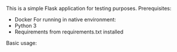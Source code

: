 This is a simple Flask application for testing purposes. 
Prerequisites:
* Docker
For running in native environment:
* Python 3
* Requirements from requirements.txt installed

Basic usage:
